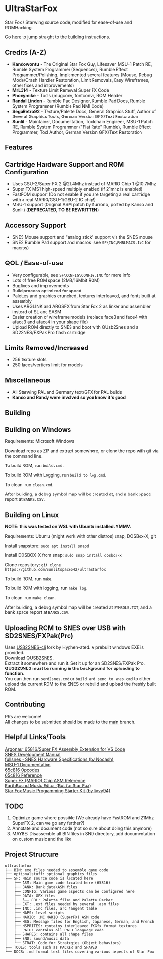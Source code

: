 # UltraStarFox

Star Fox / Starwing source code, modified for ease-of-use and ROMHacking.  

Go [here](#building) to jump straight to the building instructions.  

## Credits (A-Z)
- **Kandowontu** - The Original Star Fox Guy, Lifesaver, MSU-1 Patch RE, Rumble System Programmer (Sequences), Rumble Effect Programmer/Polishing, Implemented several features (Mouse, Debug Mode/Crash Handler Restoration, Limit Removals, Easy Wireframes, other fixes and improvements)  
- **MrL314** - Texture Limit Removal Super FX Code  
- **Phonymike** - Tools (mugconv, fontconv), ROM Header  
- **Randal Linden** - Rumble Pad Designer, Rumble Pad Docs, Rumble System Programmer (Rumble Pad NMI Code)  
- **SegaRetro92** - Texture/Palette Docs, General Graphics Stuff, Author of Several Graphics Tools, German Version GFX/Text Restoration   
- **Sunlit** - Maintainer, Documentation, Toolchain Engineer, MSU-1 Patch RE, Rumble System Programmer ("Flat Rate" Rumble), Rumble Effect Programmer, Tool Author, German Version GFX/Text Restoration  

## Features

## Cartridge Hardware Support and ROM Configuration

- Uses GSU-2/Super FX 2 @21.4Mhz instead of MARIO Chip 1 @10.7Mhz
- Super FX MS1 high-speed multiply enabled (if 21mhz is enabled)
- FastROM support (Do not enable if you are targeting a real cartridge with a real MARIO/GSU-1/GSU-2 IC chip!)
- MSU-1 support (Original ASM patch by Kurrono, ported by Kando and Sunlit) (**DEPRECATED, TO BE REWRITTEN**)

## Accessory Support

- SNES Mouse support and "analog stick" support via the SNES mouse
- SNES Rumble Pad support and macros (see ``SF\INC\RMBLMACS.INC`` for macros)

## QOL / Ease-of-use

- Very configurable, see ``SF\CONFIG\CONFIG.INC`` for more info
- Lots of free ROM space (2MB/16Mbit ROM)
- Bugfixes and improvements
- Build process optimized for speed
- Palettes and graphics crunched, textures interleaved, and fonts built at assembly
- Uses ARGLINK and ARGSFX from Star Fox 2 as linker and assembler instead of SL and SASM
- Easier creation of wireframe models (replace face3 and face4 with aface3 and aface4 in your shape file)
- Upload ROM directly to SNES and boot with QUsb2Snes and a SD2SNES/FXPak Pro flash cartridge

## Limits Removed/Increased

- 256 texture slots
- 250 faces/vertices limit for models

## Miscellaneous

- All Starwing PAL and Germany text/GFX for PAL builds
- **Kando and Randy were involved so you know it's good**

## Building

## Building on Windows

Requirements: Microsoft Windows

Download repo as ZIP and extract somewhere, or clone the repo with git via the command line.  

To build ROM, run ``build.cmd``.  

To build ROM with Logging, run ``build to log.cmd``.  

To clean, run ``clean.cmd``.  

After building, a debug symbol map will be created at, and a bank space report at ``BANKS.CSV``.  

## Building on Linux

**NOTE: this was tested on WSL with Ubuntu installed. YMMV.**  

Requirements: Ubuntu (might work with other distros) snap, DOSBox-X, git  

Install snapstore: ``sudo apt install snapd``  

Install DOSBOX-X from snap: ``sudo snap install dosbox-x``  

Clone repository: ``git clone https://github.com/Sunlitspace542/ultrastarfox``  

To build ROM, run ``make``.  

To build ROM with logging, run ``make log``.  

To clean, run ``make clean``.  

After building, a debug symbol map will be created at ``SYMBOLS.TXT``, and a bank space report at ``BANKS.CSV``.  

## Uploading ROM to SNES over USB with SD2SNES/FXPak(Pro)

Uses [USB2SNES-cli](https://github.com/Hyphen-ated/usb2snes-cli) fork by Hyphen-ated. A prebuilt windows EXE is provided.  
Download [QUSB2SNES](https://github.com/Skarsnik/QUsb2snes/releases).  
Extract it somewhere and run it. Set it up for an SD2SNES/FXPak Pro.  
**QUSB2SNES must be running in the background for uploading to function.**  
You can then run ``send2snes.cmd`` or ``build and send to snes.cmd`` to either upload the current ROM to the SNES or rebuild and upload the freshly built ROM.  

## Contributing

PRs are welcome!  
All changes to be submitted should be made to the [main](https://github.com/Sunlitspace542/ultrastarfox/tree/main) branch.  

## Helpful Links/Tools

[Argonaut 65816/Super FX Assembly Extension for VS Code](https://github.com/Sunlitspace542/65816-superfx-asm-argonaut-vscode)  
[SNES Development Manual](https://archive.org/details/SNESDevManual)  
[fullsnes - SNES Hardware Specifications (by Nocash)](https://problemkaputt.de/fullsnes.htm)  
[MSU-1 Documentation](https://github.com/Sunlitspace542/MSU-1-Docs)  
[65c816 Opcodes](https://undisbeliever.net/snesdev/65816-opcodes.html)  
[65c816 Reference](https://wiki.superfamicom.org/65816-reference)  
[Super FX (MARIO) Chip ASM Reference](https://en.m.wikibooks.org/wiki/Super_NES_Programming/Super_FX_tutorial)  
[EarthBound Music Editor (But for Star Fox)](https://github.com/phonymike/ebmused4sf/)  
[Star Fox Music Programming Starter Kit (by livvy94)](https://www.dropbox.com/sh/m3sk75dmsyx5tey/AACLDXVcQEJk3ezQCDBitEs7a?dl=0)

## TODO

1. Optimize game where possible (We already have FastROM and 21Mhz SuperFX 2, can we go any further?)  
2. Annotate and document code (not so sure about doing this anymore)  
3. MAYBE: Disassemble all BIN files in SND directory, add documentation on custom music and the like  

## Project Structure

```
ultrastarfox
├── BIN: exe files needed to assemble game code
├── optionalstuff: optional graphics files
├── SF: Main source code is located here
│   ├── ASM: Main game code located here (65816)
│   ├── BANK: Bank data\ASM files
│   ├── CONFIG: Various game aspects can be configured here
│   ├── DATA: GFX files
│   │   └── COL: Palette files and Palette Packer
│   ├── EXT: .ext files needed by several .asm files
│   ├── INC: .inc files, arc tangent table
│   ├── MAPS: level scripts
│   ├── MARIO: .MC MARIO (SuperFX) ASM code
│   ├── MSG: Message files for English, Japanese, German, and French
│   ├── MSPRITES: contains interleaved FXGfx format textures
│   ├── PATH: contains all PATH language code
│   ├── SHAPES: contains all shape files
│   ├── SND: sound/music data
│   └── STRAT: Code for Strategies (Object behaviors)
├── TOOLS: tools such as PACKER and SHAPED
└── DOCS: .md format text files covering various aspects of Star Fox
```
